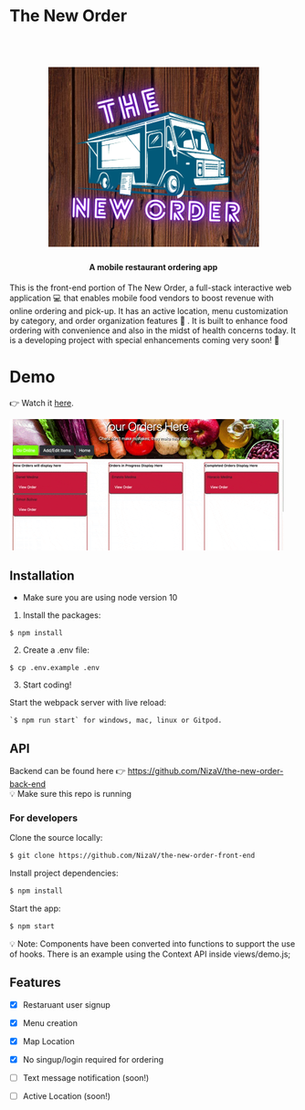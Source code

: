 

# The New Order

<h1 align="center">
  <br>
  <img src="https://github.com/NizaV/the-new-order-front-end/blob/master/src/img/the-new-order-logo.png" alt="The New Order Logo" width="369">
</h1>

<h4 align="center">A mobile restaurant ordering app</h4>

This is the front-end portion of The New Order, a  full-stack interactive web application :computer: that enables mobile food vendors to boost revenue with online ordering and pick-up. It has an active location, menu customization by category, and order organization features :raised_hands: . It is built to enhance food ordering with convenience and also in the midst of health concerns today. It is a developing project with special enhancements coming very soon! :rocket:

# Demo
👉 Watch it <a href="https://www.youtube.com/watch?v=6SG2Mjpv8YE">here</a>.
<br>

![Restaurant Login](src/gifs/orders.gif)

## Installation
- Make sure you are using node version 10

1. Install the packages:
```
$ npm install
```
2. Create a .env file:
```
$ cp .env.example .env
```
3. Start coding!

Start the webpack server with live reload:

```
`$ npm run start` for windows, mac, linux or Gitpod.
```


## API
Backend can be found here 👉 https://github.com/NizaV/the-new-order-back-end
<br>
💡 Make sure this repo is running

### For developers
Clone the source locally:

```sh
$ git clone https://github.com/NizaV/the-new-order-front-end
```

Install project dependencies:

```sh
$ npm install
```
Start the app:

```sh
$ npm start
```
💡 Note: Components have been converted into functions to support the use of hooks. There is an example using the Context API inside views/demo.js;


## Features

- [x] Restaruant user signup
- [x] Menu creation
- [x] Map Location
- [x] No singup/login required for ordering
- [ ] Text message notification (soon!)
- [ ] Active Location (soon!)

